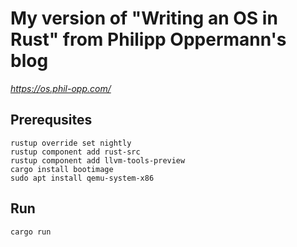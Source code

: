 # My version of "Writing an OS in Rust" from Philipp Oppermann's blog 
*https://os.phil-opp.com/*

## Prerequsites
```
rustup override set nightly
rustup component add rust-src
rustup component add llvm-tools-preview
cargo install bootimage
sudo apt install qemu-system-x86
```

## Run
```
cargo run
```
